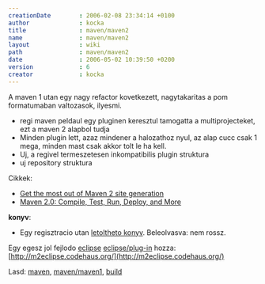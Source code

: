 ```yaml
---
creationDate        : 2006-02-08 23:34:14 +0100 
author              : kocka 
title               : maven/maven2 
name                : maven/maven2 
layout              : wiki 
path                : maven/maven2 
date                : 2006-05-02 10:39:50 +0200 
version             : 6 
creator             : kocka 
---
```

A maven 1 utan egy nagy refactor kovetkezett, nagytakaritas a pom formatumaban valtozasok, ilyesmi.

*   regi maven peldaul egy pluginen keresztul tamogatta a multiprojecteket, ezt a maven 2 alapbol tudja
*   Minden plugin lett, azaz mindener a halozathoz nyul, az alap cucc csak 1 mega, minden mast csak akkor tolt le ha kell.
*   Uj, a regivel termeszetesen inkompatibilis plugin struktura
*   uj repository struktura

Cikkek:

*   [Get the most out of Maven 2 site generation](http://www.javaworld.com/javaworld/jw-02-2006/jw-0227-maven_p.html)
*   [Maven 2.0: Compile, Test, Run, Deploy, and More](http://www.onjava.com/lpt/a/6528)

__konyv__:

*   Egy regisztracio utan [letoltheto konyv](http://www.mergere.com/m2book_download.jsp). Beleolvasva: nem rossz.

Egy egesz jol fejlodo [eclipse](../Eclipse.html) [eclipse/plug-in](../Eclipse/Plug-in.html) hozza: [http://m2eclipse.codehaus.org/](http://m2eclipse.codehaus.org/)

Lasd: [maven](../maven.html), [maven/maven1](../maven/maven1.html), [build](../build.html)
